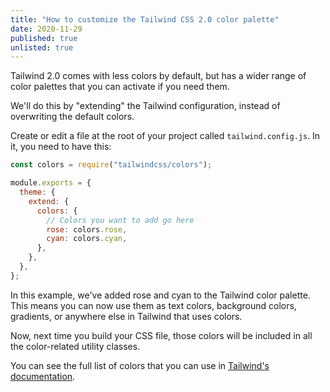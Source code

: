 ```yaml
---
title: "How to customize the Tailwind CSS 2.0 color palette"
date: 2020-11-29
published: true
unlisted: true
---
```


Tailwind 2.0 comes with less colors by default, but has a wider range of color palettes that you can activate if you need them.

We'll do this by "extending" the Tailwind configuration, instead of overwriting the default colors.

Create or edit a file at the root of your project called `tailwind.config.js`. In it, you need to have this:

```javascript
const colors = require("tailwindcss/colors");

module.exports = {
  theme: {
    extend: {
      colors: {
        // Colors you want to add go here
        rose: colors.rose,
        cyan: colors.cyan,
      },
    },
  },
};
```

In this example, we've added rose and cyan to the Tailwind color palette. This means you can now use them as text colors, background colors, gradients, or anywhere else in Tailwind that uses colors.

Now, next time you build your CSS file, those colors will be included in all the color-related utility classes.

You can see the full list of colors that you can use in [Tailwind's documentation](https://tailwindcss.com/docs/customizing-colors#color-palette-reference).
